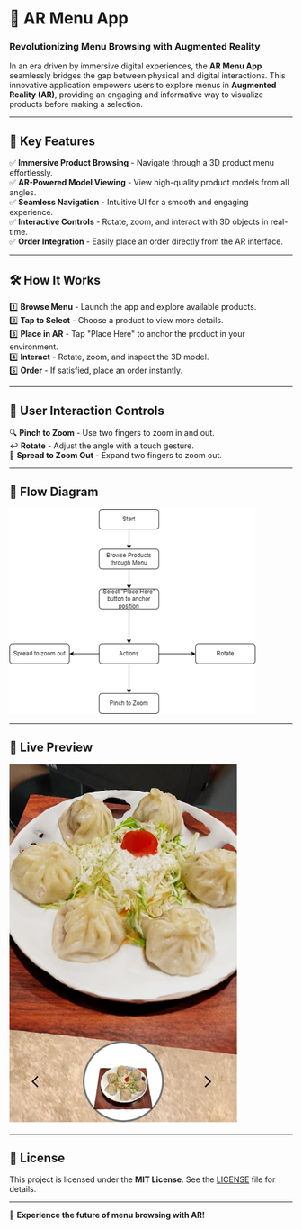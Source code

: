 # 📱 AR Menu App

###  Revolutionizing Menu Browsing with Augmented Reality

In an era driven by immersive digital experiences, the **AR Menu App** seamlessly bridges the gap between physical and digital interactions. This innovative application empowers users to explore menus in **Augmented Reality (AR)**, providing an engaging and informative way to visualize products before making a selection.

---

## 🌟 Key Features

✅ **Immersive Product Browsing** - Navigate through a 3D product menu effortlessly.  
✅ **AR-Powered Model Viewing** - View high-quality product models from all angles.  
✅ **Seamless Navigation** - Intuitive UI for a smooth and engaging experience.  
✅ **Interactive Controls** - Rotate, zoom, and interact with 3D objects in real-time.  
✅ **Order Integration** - Easily place an order directly from the AR interface.  

---

## 🛠 How It Works

1️⃣ **Browse Menu** - Launch the app and explore available products.  
2️⃣ **Tap to Select** - Choose a product to view more details.  
3️⃣ **Place in AR** - Tap "Place Here" to anchor the product in your environment.  
4️⃣ **Interact** - Rotate, zoom, and inspect the 3D model.  
5️⃣ **Order** - If satisfied, place an order instantly.  

---

## 🔁 User Interaction Controls

🔍 **Pinch to Zoom** - Use two fingers to zoom in and out.  
↩️ **Rotate** - Adjust the angle with a touch gesture.  
🔄 **Spread to Zoom Out** - Expand two fingers to zoom out.  

---

## 📌 Flow Diagram

![Flow Diagram](images/pic1.png) 

---

## 📸 Live Preview

![App in Action](images/pic2.png) 

---


## 📜 License

This project is licensed under the **MIT License**. See the [LICENSE](#) file for details.

---


🚀 **Experience the future of menu browsing with AR!**

